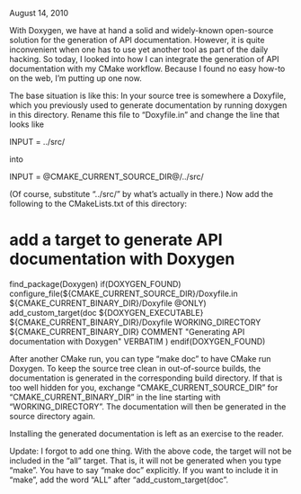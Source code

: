 August 14, 2010

With Doxygen, we have at hand a solid and widely-known open-source solution for the generation of API documentation. However, it is quite inconvenient when one has to use yet another tool as part of the daily hacking. So today, I looked into how I can integrate the generation of API documentation with my CMake workflow. Because I found no easy how-to on the web, I’m putting up one now.

The base situation is like this: In your source tree is somewhere a Doxyfile, which you previously used to generate documentation by running doxygen in this directory. Rename this file to “Doxyfile.in” and change the line that looks like

INPUT = ../src/

into

INPUT = @CMAKE_CURRENT_SOURCE_DIR@/../src/

(Of course, substitute “../src/” by what’s actually in there.) Now add the following to the CMakeLists.txt of this directory:

# add a target to generate API documentation with Doxygen
find_package(Doxygen)
if(DOXYGEN_FOUND)
configure_file(${CMAKE_CURRENT_SOURCE_DIR}/Doxyfile.in ${CMAKE_CURRENT_BINARY_DIR}/Doxyfile @ONLY)
add_custom_target(doc
${DOXYGEN_EXECUTABLE} ${CMAKE_CURRENT_BINARY_DIR}/Doxyfile
WORKING_DIRECTORY ${CMAKE_CURRENT_BINARY_DIR}
COMMENT "Generating API documentation with Doxygen" VERBATIM
)
endif(DOXYGEN_FOUND)

After another CMake run, you can type “make doc” to have CMake run Doxygen. To keep the source tree clean in out-of-source builds, the documentation is generated in the corresponding build directory. If that is too well hidden for you, exchange “CMAKE_CURRENT_SOURCE_DIR” for “CMAKE_CURRENT_BINARY_DIR” in the line starting with “WORKING_DIRECTORY”. The documentation will then be generated in the source directory again.

Installing the generated documentation is left as an exercise to the reader.

Update: I forgot to add one thing. With the above code, the target will not be included in the “all” target. That is, it will not be generated when you type “make”. You have to say “make doc” explicitly. If you want to include it in “make”, add the word “ALL” after “add_custom_target(doc”.